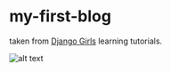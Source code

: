 # my-first-blog
taken from [Django Girls](https://djangogirls.org/) learning tutorials.

![alt text](https://djangogirls.org/static/img/global/logo.png "Django Girls Logo")
